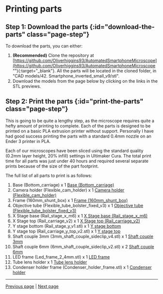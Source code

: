 # Printing parts

## Step 1: Download the parts {:id="download-the-parts" class="page-step"}

To download the parts, you can either:

1. **(Recommended)** Clone the repository at [https://github.com/Oliverhiggins93/AutomatedSmartphoneMicroscope](https://github.com/Oliverhiggins93/AutomatedSmartphoneMicroscope ""){:target="_blank"}. All the parts will be located in the cloned folder, in "CAD models/42. Smartphone_inverted_small_v9/stl". 
2. Download the models from the page below by clicking on the links in the STL previews. 


## Step 2: Print the parts {:id="print-the-parts" class="page-step"}
This is going to be quite a lengthy step, as the microscope requires quite a hefty amount of printing to complete. Each of the parts is designed to be printed on a basic PLA extrusion printer without support. Personally I have had good success printing the parts with a standard 0.4mm nozzle on an Ender 3 printer in PLA.

Each of our microscopes have been sliced using the standard quality (0.2mm layer height, 20% infill) settings in Ultimaker Cura. The total print time for all parts was just under 40 hours and required several separate prints because of the size of the part footprint. 

The full list of all parts to print is as follows:

1. Base (Bottom_carriage) x 1
[Base (Bottom_carriage)](stls/Bottom_carriage.stl "")
2. Camera holder (Flexible_cam_holder) x 1
[Camera holder (Flexible_cam_holder)](stls/Flexible_cam_holder_v7_HQ.stl "")
3. Frame (160mm_shunt_box) x 1
[Frame (160mm_shunt_box)](stls/160mm_shunt_box.stl "")
4. Objective tube (Flexible_tube_bolster_fixed_v3) x 1
[Objective tube (Flexible_tube_bolster_fixed_v3)](stls/Flexible_tube_bolster_fixed_v3.stl "")
5. X Stage base (Rail_stage_x_m6) x 1
[X Stage base (Rail_stage_x_m6)](stls/Rail_stage_x_m6_v2.stl "")
6. X Stage top (Rail_carriage_v2) x 1 
[X Stage top (Rail_carriage_v2)](stls/Rail_carriage_v2.stl "")
7. Y stage bottom (Rail_stage_y_v1.stl) x 1
[Y stage bottom](stls/Rail_stage_y_v1.stl "")
8. Y stage top (Rail_carriage_y_top_v2.stl) x 1
[Y stage top](stls/Rail_carriage_y_top_v2.stl "")
9. Shaft couple 3mm (3mm_shaft_couple_sideclip_v4.stl) x 1
[Shaft couple 3mm](stls/3mm_shaft_couple_sideclip_v4.stl "")
10. Shaft couple 6mm (6mm_shaft_couple_sideclip_v2.stl) x 2
[Shaft couple 6mm](stls/6mm_shaft_couple_sideclip_v2.stl "")
11. LED frame (Led_frame_2_4mm.stl) x 1
[LED frame](stls/Led_frame_2_4mm.stl "")
12. Tube lens holder x 1
[Tube lens holder](stls/Tube_lens_holder.stl "")
13. Condenser holder frame (Condenser_holder_frame.stl) x 1
[Condenser holder](stls/Condenser_holder_frame.stl "")

---

[Previous page](purchasing.md) | [Next page](assembly.md)